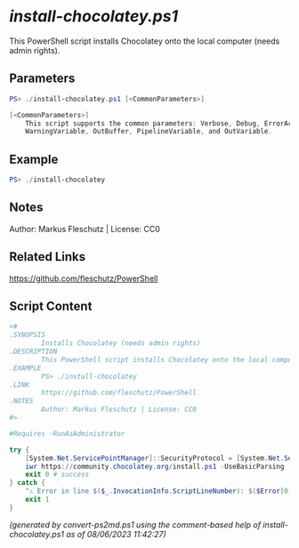 *install-chocolatey.ps1*
================

This PowerShell script installs Chocolatey onto the local computer (needs admin rights).

Parameters
----------
```powershell
PS> ./install-chocolatey.ps1 [<CommonParameters>]

[<CommonParameters>]
    This script supports the common parameters: Verbose, Debug, ErrorAction, ErrorVariable, WarningAction, 
    WarningVariable, OutBuffer, PipelineVariable, and OutVariable.
```

Example
-------
```powershell
PS> ./install-chocolatey

```

Notes
-----
Author: Markus Fleschutz | License: CC0

Related Links
-------------
https://github.com/fleschutz/PowerShell

Script Content
--------------
```powershell
<#
.SYNOPSIS
        Installs Chocolatey (needs admin rights)
.DESCRIPTION
        This PowerShell script installs Chocolatey onto the local computer (needs admin rights).
.EXAMPLE
        PS> ./install-chocolatey
.LINK
        https://github.com/fleschutz/PowerShell
.NOTES
        Author: Markus Fleschutz | License: CC0
#>

#Requires -RunAsAdministrator

try {
	[System.Net.ServicePointManager]::SecurityProtocol = [System.Net.ServicePointManager]::SecurityProtocol -bor 3072
	iwr https://community.chocolatey.org/install.ps1 -UseBasicParsing | iex
	exit 0 # success
} catch {
	"⚠️ Error in line $($_.InvocationInfo.ScriptLineNumber): $($Error[0])"
	exit 1
}
```

*(generated by convert-ps2md.ps1 using the comment-based help of install-chocolatey.ps1 as of 08/06/2023 11:42:27)*
